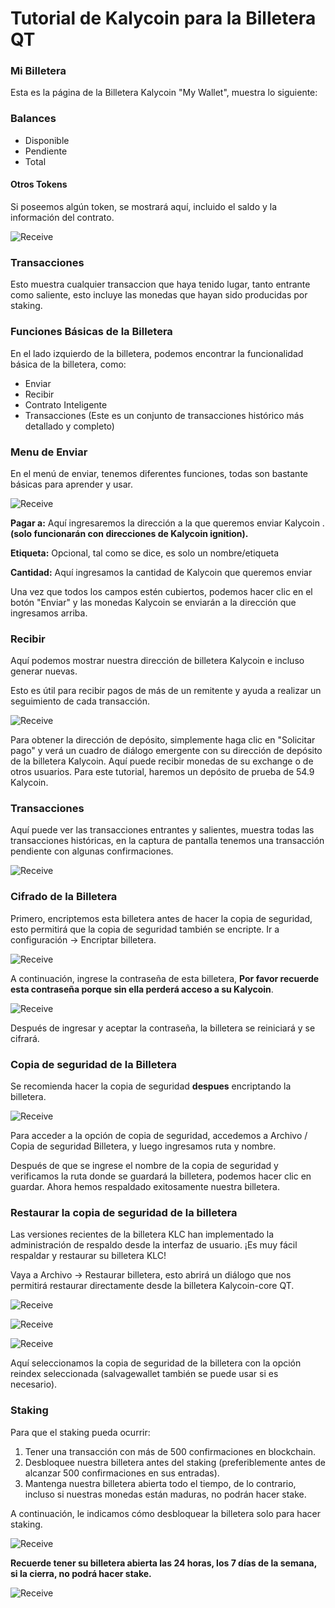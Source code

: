 

# Tutorial de Kalycoin para la Billetera QT 

### Mi Billetera

Esta es la página de la Billetera Kalycoin "My Wallet", muestra lo siguiente:

### Balances

- Disponible
- Pendiente
- Total

#### Otros Tokens

Si poseemos algún token, se mostrará aquí, incluido el saldo y la información del contrato.

![Receive](https://docs.kalycoin.io/en/Kalycoin-Wallet-Tutorial/11.png)

### Transacciones

Esto muestra cualquier transaccion que haya tenido lugar, tanto entrante como saliente, esto incluye las monedas que hayan sido producidas por staking.

### Funciones Básicas de la Billetera

En el lado izquierdo de la billetera, podemos encontrar la funcionalidad básica de la billetera, como:

- Enviar
- Recibir
- Contrato Inteligente
- Transacciones (Este es un conjunto de transacciones histórico más detallado y completo)

### Menu de Enviar

En el menú de enviar, tenemos diferentes funciones, todas son bastante básicas para aprender y usar.

![Receive](https://docs.kalycoin.io/en/Kalycoin-Wallet-Tutorial/2.png)

**Pagar a:**  Aquí ingresaremos la dirección a la que queremos enviar Kalycoin . **(solo funcionarán con direcciones de Kalycoin ignition).**

**Etiqueta:** Opcional, tal como se dice, es solo un nombre/etiqueta

**Cantidad:** Aquí ingresamos la cantidad de Kalycoin que queremos enviar

Una vez que todos los campos estén cubiertos, podemos hacer clic en el botón "Enviar" y las monedas Kalycoin se enviarán a la dirección que ingresamos arriba.

### Recibir

Aquí podemos mostrar nuestra dirección de billetera Kalycoin e incluso generar nuevas.

Esto es útil para recibir pagos de más de un remitente y ayuda a realizar un seguimiento de cada transacción.

![Receive](https://docs.kalycoin.io/en/Kalycoin-Wallet-Tutorial/3.png)

Para obtener la dirección de depósito, simplemente haga clic en "Solicitar pago" y verá un cuadro de diálogo emergente con su dirección de depósito de la billetera Kalycoin. Aquí puede recibir monedas de su exchange o de otros usuarios. Para este tutorial, haremos un depósito de prueba de 54.9 Kalycoin.

### Transacciones

Aquí puede ver las transacciones entrantes y salientes, muestra todas las transacciones históricas, en la captura de pantalla tenemos una transacción pendiente con algunas confirmaciones.

![Receive](https://docs.kalycoin.io/en/Kalycoin-Wallet-Tutorial/4.png)

### Cifrado de la Billetera

Primero, encriptemos esta billetera antes de hacer la copia de seguridad, esto permitirá que la copia de seguridad también se encripte. Ir a configuración -> Encriptar billetera.

![Receive](https://docs.kalycoin.io/en/Kalycoin-Wallet-Tutorial/11.png)

A continuación, ingrese la contraseña de esta billetera, **Por favor recuerde esta contraseña porque sin ella perderá acceso a su Kalycoin**.

![Receive](https://docs.kalycoin.io/en/Kalycoin-Wallet-Tutorial/12.png)

Después de ingresar y aceptar la contraseña, la billetera se reiniciará y se cifrará.

### Copia de seguridad de la Billetera

Se recomienda hacer la copia de seguridad **despues** encriptando la billetera.

![Receive](https://docs.kalycoin.io/en/Kalycoin-Wallet-Tutorial/backup.png)

Para acceder a la opción de copia de seguridad, accedemos a Archivo / Copia de seguridad Billetera, y luego ingresamos ruta y nombre.

Después de que se ingrese el nombre de la copia de seguridad y verificamos la ruta donde se guardará la billetera, podemos hacer clic en guardar. Ahora hemos respaldado exitosamente nuestra billetera.

### Restaurar la copia de seguridad de la billetera

Las versiones recientes de la billetera KLC han implementado la administración de respaldo desde la interfaz de usuario. ¡Es muy fácil respaldar y restaurar su billetera KLC!

Vaya a Archivo -> Restaurar billetera, esto abrirá un diálogo que nos permitirá restaurar directamente desde la billetera Kalycoin-core QT.

![Receive](https://docs.kalycoin.io/en/Kalycoin-Wallet-Tutorial/restore.png)

![Receive](https://docs.kalycoin.io/en/Kalycoin-Wallet-Tutorial/restore2.png)

![Receive](https://docs.kalycoin.io/en/Kalycoin-Wallet-Tutorial/restore3.png)

Aquí seleccionamos la copia de seguridad de la billetera con la opción reindex seleccionada (salvagewallet también se puede usar si es necesario).

### Staking

Para que el staking pueda ocurrir:

1. Tener una transacción con más de 500 confirmaciones en blockchain.
2. Desbloquee nuestra billetera antes del staking (preferiblemente antes de alcanzar 500 confirmaciones en sus entradas).
3. Mantenga nuestra billetera abierta todo el tiempo, de lo contrario, incluso si nuestras monedas están maduras, no podrán hacer stake.

A continuación, le indicamos cómo desbloquear la billetera solo para hacer staking.

![Receive](https://docs.kalycoin.io/en/Kalycoin-Wallet-Tutorial/11.png)

**Recuerde tener su billetera abierta las 24 horas, los 7 días de la semana, si la cierra, no podrá hacer stake.**

![Receive](https://docs.kalycoin.io/en/Kalycoin-Wallet-Tutorial/staking2.png)

 



